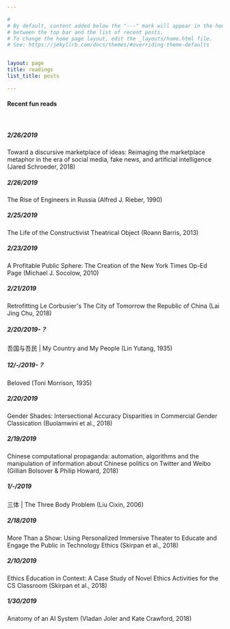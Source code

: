 ```yaml
---

#
# By default, content added below the "---" mark will appear in the home page
# between the top bar and the list of recent posts.
# To change the home page layout, edit the _layouts/home.html file.
# See: https://jekyllrb.com/docs/themes/#overriding-theme-defaults


layout: page
title: readings
list_title: posts

---
```


#### Recent fun reads

<br>

##### 2/26/2019
Toward a discursive marketplace of ideas: Reimaging the marketplace metaphor in the era of social media, fake news, and artificial intelligence (Jared Schroeder, 2018)

##### 2/26/2019
The Rise of Engineers in Russia (Alfred J. Rieber, 1990)

##### 2/25/2019
The Life of the Constructivist Theatrical Object (Roann Barris, 2013)

##### 2/23/2019
A Profitable Public Sphere: The Creation of the New York Times Op-Ed Page (Michael J. Socolow, 2010)

##### 2/21/2019
Retrofitting Le Corbusier's The City of Tomorrow the Republic of China (Lai Jing Chu, 2018)

##### 2/20/2019-？
吾国与吾民 | My Country and My People (Lin Yutang, 1935)

##### 12/-/2019-？
Beloved (Toni Morrison, 1935)

##### 2/20/2019
Gender Shades: Intersectional Accuracy Disparities in Commercial Gender Classication (Buolamwini et al., 2018)

##### 2/19/2019
Chinese computational propaganda: automation, algorithms and the manipulation of information about Chinese politics on Twitter and Weibo (Gillian Bolsover & Philip Howard, 2018)

##### 1/-/2019
三体 | The Three Body Problem (Liu Cixin, 2006)

##### 2/18/2019
More Than a Show: Using Personalized Immersive Theater to Educate and Engage the Public in Technology Ethics (Skirpan et al., 2018)

##### 2/10/2019
Ethics Education in Context: A Case Study of Novel Ethics Activities for the CS Classroom (Skirpan et al., 2018)

##### 1/30/2019
Anatomy of an AI System (Vladan Joler and Kate Crawford, 2018)